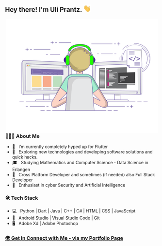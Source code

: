 
        
<h2> Hey there! I'm Uli Prantz. <img src="https://github.com/UliPrantz/UliPrantz/blob/main/Hi.gif" width="25"></h2>
<a href="https://www.youtube.com/watch?v=dQw4w9WgXcQ">
  <img align="right" alt="GIF" src="https://github.com/UliPrantz/UliPrantz/blob/main/EyeCatcher.gif" width="500"/>
</a>

<h3> 👨🏻‍💻 About Me </h3>

- 🔭 &nbsp; I’m currently completely hyped up for Flutter
- 🤔 &nbsp; Exploring new technologies and developing software solutions and quick hacks.
- 🎓 &nbsp; Studying Mathematics and Computer Science - Data Science in Erlangen
- 💼 &nbsp; Cross Platform Developer and sometimes (if needed) also Full Stack Developer
- 🌱 &nbsp; Enthusiast in cyber Security and Artificial Intelligence

<h3>🛠 Tech Stack</h3>

- 💻 &nbsp; Python | Dart | Java | C++ | C# | HTML | CSS | JavaScript 
- 🔧 &nbsp; Android Studio | Visual Studio Code | Git
- 🖥 &nbsp; Adobe Xd | Adobe Photoshop 

<h3>
  <a href="https://uliprantz.dev">🌍 Get in Connect with Me - via my Portfolio Page</a>
</h3>
